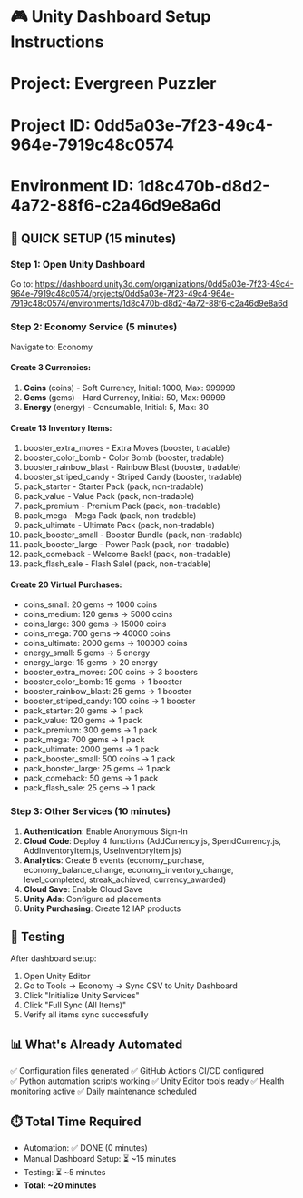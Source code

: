 
# 🎮 Unity Dashboard Setup Instructions
# Project: Evergreen Puzzler
# Project ID: 0dd5a03e-7f23-49c4-964e-7919c48c0574
# Environment ID: 1d8c470b-d8d2-4a72-88f6-c2a46d9e8a6d

## 🚀 QUICK SETUP (15 minutes)

### Step 1: Open Unity Dashboard
Go to: https://dashboard.unity3d.com/organizations/0dd5a03e-7f23-49c4-964e-7919c48c0574/projects/0dd5a03e-7f23-49c4-964e-7919c48c0574/environments/1d8c470b-d8d2-4a72-88f6-c2a46d9e8a6d

### Step 2: Economy Service (5 minutes)
Navigate to: Economy

#### Create 3 Currencies:
1. **Coins** (coins) - Soft Currency, Initial: 1000, Max: 999999
2. **Gems** (gems) - Hard Currency, Initial: 50, Max: 99999  
3. **Energy** (energy) - Consumable, Initial: 5, Max: 30

#### Create 13 Inventory Items:
1. booster_extra_moves - Extra Moves (booster, tradable)
2. booster_color_bomb - Color Bomb (booster, tradable)
3. booster_rainbow_blast - Rainbow Blast (booster, tradable)
4. booster_striped_candy - Striped Candy (booster, tradable)
5. pack_starter - Starter Pack (pack, non-tradable)
6. pack_value - Value Pack (pack, non-tradable)
7. pack_premium - Premium Pack (pack, non-tradable)
8. pack_mega - Mega Pack (pack, non-tradable)
9. pack_ultimate - Ultimate Pack (pack, non-tradable)
10. pack_booster_small - Booster Bundle (pack, non-tradable)
11. pack_booster_large - Power Pack (pack, non-tradable)
12. pack_comeback - Welcome Back! (pack, non-tradable)
13. pack_flash_sale - Flash Sale! (pack, non-tradable)

#### Create 20 Virtual Purchases:
- coins_small: 20 gems → 1000 coins
- coins_medium: 120 gems → 5000 coins
- coins_large: 300 gems → 15000 coins
- coins_mega: 700 gems → 40000 coins
- coins_ultimate: 2000 gems → 100000 coins
- energy_small: 5 gems → 5 energy
- energy_large: 15 gems → 20 energy
- booster_extra_moves: 200 coins → 3 boosters
- booster_color_bomb: 15 gems → 1 booster
- booster_rainbow_blast: 25 gems → 1 booster
- booster_striped_candy: 100 coins → 1 booster
- pack_starter: 20 gems → 1 pack
- pack_value: 120 gems → 1 pack
- pack_premium: 300 gems → 1 pack
- pack_mega: 700 gems → 1 pack
- pack_ultimate: 2000 gems → 1 pack
- pack_booster_small: 500 coins → 1 pack
- pack_booster_large: 25 gems → 1 pack
- pack_comeback: 50 gems → 1 pack
- pack_flash_sale: 25 gems → 1 pack

### Step 3: Other Services (10 minutes)
1. **Authentication**: Enable Anonymous Sign-In
2. **Cloud Code**: Deploy 4 functions (AddCurrency.js, SpendCurrency.js, AddInventoryItem.js, UseInventoryItem.js)
3. **Analytics**: Create 6 events (economy_purchase, economy_balance_change, economy_inventory_change, level_completed, streak_achieved, currency_awarded)
4. **Cloud Save**: Enable Cloud Save
5. **Unity Ads**: Configure ad placements
6. **Unity Purchasing**: Create 12 IAP products

## 🧪 Testing
After dashboard setup:
1. Open Unity Editor
2. Go to Tools → Economy → Sync CSV to Unity Dashboard
3. Click "Initialize Unity Services"
4. Click "Full Sync (All Items)"
5. Verify all items sync successfully

## 📊 What's Already Automated
✅ Configuration files generated
✅ GitHub Actions CI/CD configured  
✅ Python automation scripts working
✅ Unity Editor tools ready
✅ Health monitoring active
✅ Daily maintenance scheduled

## ⏱️ Total Time Required
- Automation: ✅ DONE (0 minutes)
- Manual Dashboard Setup: ⏳ ~15 minutes
- Testing: ⏳ ~5 minutes
- **Total: ~20 minutes**
